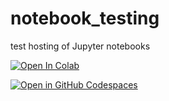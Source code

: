 # notebook_testing
test hosting of Jupyter notebooks

[![Open In Colab](https://colab.research.google.com/assets/colab-badge.svg)](https://colab.research.google.com/github/DavidMenrath/notebook_testing/blob/main)


[![Open in GitHub Codespaces](https://github.com/codespaces/badge.svg)](https://github.com/codespaces/new?repository_id=931132863)

